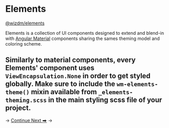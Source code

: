 <!-- toc: toc.json -->

# Elements 
[@wizdm/elements](https://github.com/wizdmio/wizdm/tree/master/libs/elements/src/lib) 

Elements is a collection of UI components designed to extend and blend-in with [Angular Material](https://material.angular.io/) components sharing the sames theming model and coloring scheme. 

Similarly to material components, every Elements' component uses `ViewEncapsulation.None` in order to get styled globally. Make sure to include the `wm-elements-theme()` mixin available from `_elements-theming.scss` in the main styling scss file of your project.
--- 
->
[Continue Next ⮕](docs/toc?go=next) 
->